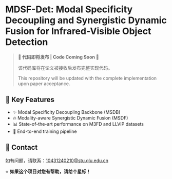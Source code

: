 # MDSF-Det: Modal Specificity Decoupling and Synergistic Dynamic Fusion for Infrared-Visible Object Detection

> **🚧 代码即将发布 | Code Coming Soon 🚧**
> 
> 该代码库将在论文被接收后发布完整实现代码。
> 
> This repository will be updated with the complete implementation upon paper acceptance.


## 🎯 Key Features

- ✨ Modal Specificity Decoupling Backbone (MSDB)
- 🔥 Modality-aware Synergistic Dynamic Fusion (MSDF)
- 📊 State-of-the-art performance on M3FD and LLVIP datasets
- 🚀 End-to-end training pipeline



## 📧 Contact

如有问题，请联系：[10431240210@stu.qlu.edu.cn](mailto:10431240210@stu.qlu.edu.cn)


⭐ **如果这个项目对您有帮助，请给个星标！**
